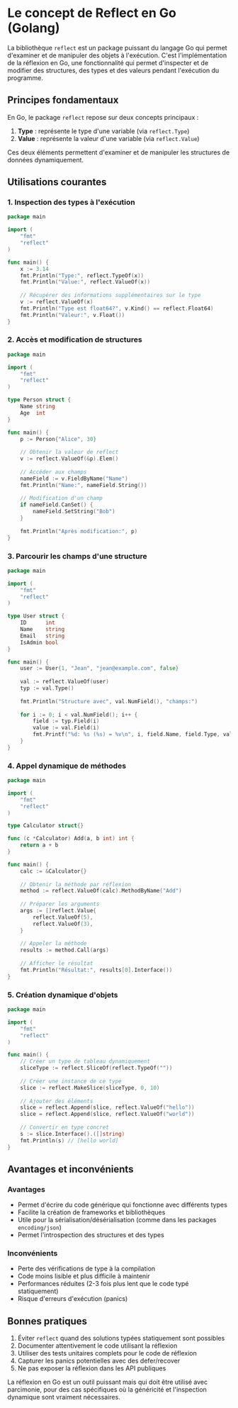 # Le concept de Reflect en Go (Golang)

La bibliothèque `reflect` est un package puissant du langage Go qui permet d'examiner et de manipuler des objets à l'exécution. C'est l'implémentation de la réflexion en Go, une fonctionnalité qui permet d'inspecter et de modifier des structures, des types et des valeurs pendant l'exécution du programme.

## Principes fondamentaux

En Go, le package `reflect` repose sur deux concepts principaux :

1. **Type** : représente le type d'une variable (via `reflect.Type`)
2. **Value** : représente la valeur d'une variable (via `reflect.Value`)

Ces deux éléments permettent d'examiner et de manipuler les structures de données dynamiquement.

## Utilisations courantes

### 1. Inspection des types à l'exécution

```go
package main

import (
    "fmt"
    "reflect"
)

func main() {
    x := 3.14
    fmt.Println("Type:", reflect.TypeOf(x))
    fmt.Println("Value:", reflect.ValueOf(x))
    
    // Récupérer des informations supplémentaires sur le type
    v := reflect.ValueOf(x)
    fmt.Println("Type est float64?", v.Kind() == reflect.Float64)
    fmt.Println("Valeur:", v.Float())
}
```

### 2. Accès et modification de structures

```go
package main

import (
    "fmt"
    "reflect"
)

type Person struct {
    Name string
    Age  int
}

func main() {
    p := Person{"Alice", 30}
    
    // Obtenir la valeur de reflect
    v := reflect.ValueOf(&p).Elem()
    
    // Accéder aux champs
    nameField := v.FieldByName("Name")
    fmt.Println("Name:", nameField.String())
    
    // Modification d'un champ
    if nameField.CanSet() {
        nameField.SetString("Bob")
    }
    
    fmt.Println("Après modification:", p)
}
```

### 3. Parcourir les champs d'une structure

```go
package main

import (
    "fmt"
    "reflect"
)

type User struct {
    ID      int
    Name    string
    Email   string
    IsAdmin bool
}

func main() {
    user := User{1, "Jean", "jean@example.com", false}
    
    val := reflect.ValueOf(user)
    typ := val.Type()
    
    fmt.Println("Structure avec", val.NumField(), "champs:")
    
    for i := 0; i < val.NumField(); i++ {
        field := typ.Field(i)
        value := val.Field(i)
        fmt.Printf("%d: %s (%s) = %v\n", i, field.Name, field.Type, value.Interface())
    }
}
```

### 4. Appel dynamique de méthodes

```go
package main

import (
    "fmt"
    "reflect"
)

type Calculator struct{}

func (c *Calculator) Add(a, b int) int {
    return a + b
}

func main() {
    calc := &Calculator{}
    
    // Obtenir la méthode par réflexion
    method := reflect.ValueOf(calc).MethodByName("Add")
    
    // Préparer les arguments
    args := []reflect.Value{
        reflect.ValueOf(5),
        reflect.ValueOf(3),
    }
    
    // Appeler la méthode
    results := method.Call(args)
    
    // Afficher le résultat
    fmt.Println("Résultat:", results[0].Interface())
}
```

### 5. Création dynamique d'objets

```go
package main

import (
    "fmt"
    "reflect"
)

func main() {
    // Créer un type de tableau dynamiquement
    sliceType := reflect.SliceOf(reflect.TypeOf(""))
    
    // Créer une instance de ce type
    slice := reflect.MakeSlice(sliceType, 0, 10)
    
    // Ajouter des éléments
    slice = reflect.Append(slice, reflect.ValueOf("hello"))
    slice = reflect.Append(slice, reflect.ValueOf("world"))
    
    // Convertir en type concret
    s := slice.Interface().([]string)
    fmt.Println(s) // [hello world]
}
```

## Avantages et inconvénients

### Avantages
- Permet d'écrire du code générique qui fonctionne avec différents types
- Facilite la création de frameworks et bibliothèques
- Utile pour la sérialisation/désérialisation (comme dans les packages `encoding/json`)
- Permet l'introspection des structures et des types

### Inconvénients
- Perte des vérifications de type à la compilation
- Code moins lisible et plus difficile à maintenir
- Performances réduites (2-3 fois plus lent que le code typé statiquement)
- Risque d'erreurs d'exécution (panics)

## Bonnes pratiques

1. Éviter `reflect` quand des solutions typées statiquement sont possibles
2. Documenter attentivement le code utilisant la réflexion
3. Utiliser des tests unitaires complets pour le code de réflexion
4. Capturer les panics potentielles avec des defer/recover
5. Ne pas exposer la réflexion dans les API publiques

La réflexion en Go est un outil puissant mais qui doit être utilisé avec parcimonie, pour des cas spécifiques où la généricité et l'inspection dynamique sont vraiment nécessaires.
